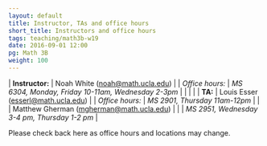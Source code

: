 ```yaml
---
layout: default
title: Instructor, TAs and office hours
short_title: Instructors and office hours
tags: teaching/math3b-w19
date: 2016-09-01 12:00
pg: Math 3B
weight: 100
---
```




| __Instructor:__ | Noah White (<a href="mailto:noah@math.ucla.edu">noah@math.ucla.edu</a>)             |
| _Office hours:_ | _MS 6304, Monday, Friday 10-11am, Wednesday 2-3pm_                     |
|                 |                                                                                     |
| __TA:__         | Louis Esser (<a href="mailto:esserl@math.ucla.edu">esserl@math.ucla.edu</a>)  |
| _Office hours:_ | _MS 2901, Thursday 11am-12pm_                                                     |
|                 | Matthew Gherman (<a href="mailto:mgherman@math.ucla.edu">mgherman@math.ucla.edu</a>) |
|                 | _MS 2951, Wednesday 3-4 pm, Thursday 1-2 pm_                                                     |


Please check back here as office hours and locations may change.
